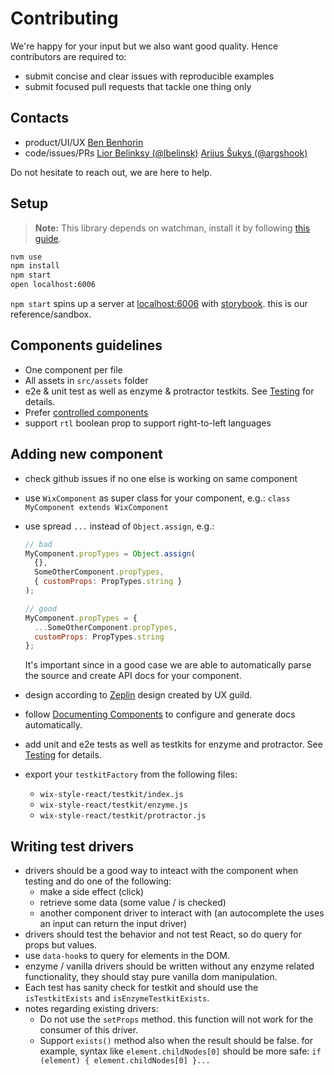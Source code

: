 # Contributing

We're happy for your input but we also want good quality. Hence contributors are required to:

* submit concise and clear issues with reproducible examples
* submit focused pull requests that tackle one thing only

## Contacts

* product/UI/UX [Ben Benhorin](https://wix.slack.com/messages/@benb)
* code/issues/PRs [Lior Belinksy (@lbelinsk)](https://github.com/lbelinsk) [Arijus Šukys (@argshook)](https://github.com/argshook)

Do not hesitate to reach out, we are here to help.

## Setup

> __Note:__ This library depends on watchman, install it by following [this guide](https://facebook.github.io/watchman/docs/install.html).

```sh
nvm use
npm install
npm start
open localhost:6006
```

`npm start` spins up a server at [localhost:6006](http://localhost:6006) with [storybook](https://storybook.js.org/). this is our reference/sandbox.

## Components guidelines

* One component per file
* All assets in `src/assets` folder
* e2e & unit test as well as enzyme & protractor testkits. See [Testing](https://wix-wix-style-react.surge.sh/?selectedKind=Introduction&selectedStory=Testing&full=0&down=0&left=1&panelRight=0) for details.
* Prefer [controlled components](https://goshakkk.name/controlled-vs-uncontrolled-inputs-react/)
* support `rtl` boolean prop to support right-to-left languages

## Adding new component

* check github issues if no one else is working on same component
* use `WixComponent` as super class for your component, e.g.: `class MyComponent extends WixComponent`
* use spread `...` instead of `Object.assign`, e.g.:

    ```js
    // bad
    MyComponent.propTypes = Object.assign(
      {},
      SomeOtherComponent.propTypes,
      { customProps: PropTypes.string }
    );

    // good
    MyComponent.propTypes = {
      ...SomeOtherComponent.propTypes,
      customProps: PropTypes.string
    };
    ```

    It's important since in a good case we are able to automatically parse the source and create API docs for your component.

* design according to [Zeplin](https://app.zeplin.io/project/5864e02695b5754a69f56150) design created by UX guild.
* follow [Documenting Components](https://wix-wix-style-react.surge.sh/?selectedKind=Introduction&selectedStory=Documenting%20components&full=0&down=0&left=1&panelRight=0) to configure and generate docs automatically.
* add unit and e2e tests as well as testkits for enzyme and protractor. See [Testing](https://wix-wix-style-react.surge.sh/?selectedKind=Introduction&selectedStory=Testing&full=0&down=0&left=1&panelRight=0) for details.
* export your `testkitFactory` from the following files:
    * `wix-style-react/testkit/index.js`
    * `wix-style-react/testkit/enzyme.js`
    * `wix-style-react/testkit/protractor.js`

## Writing test drivers
* drivers should be a good way to inteact with the component when testing and do one of the following:
  * make a side effect (click)
  * retrieve some data (some value / is checked)
  * another component driver to interact with (an autocomplete the uses an input can return the input driver)
* drivers should test the behavior and not test React, so do query for props but values.
* use `data-hook`s to query for elements in the DOM.
* enzyme / vanilla drivers should be written without any enzyme related functionality, they should stay pure vanilla dom manipulation.
* Each test has sanity check for testkit and should use the `isTestkitExists` and `isEnzymeTestkitExists`.
* notes regarding existing drivers:
  * Do not use the `setProps` method. this function will not work for the consumer of this driver.
  * Support `exists()` method also when the result should be false. for example, syntax like `element.childNodes[0]` should be more safe: `if (element) { element.childNodes[0] }...`


  
